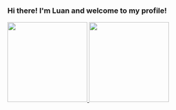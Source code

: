### Hi there! I'm Luan and welcome to my profile!

 <div>
  <a href="https://github.com/luanmarques1789">
  <img height="180em" src="https://github-readme-stats.vercel.app/api?username=luanmarques1789&show_icons=true&theme=dracula&include_all_commits=true&count_private=true"/>
  <img height="180em" src="https://github-readme-stats.vercel.app/api/top-langs/?username=luanmarques1789&layout=compact&langs_count=7&theme=dracula"/>
</div>
